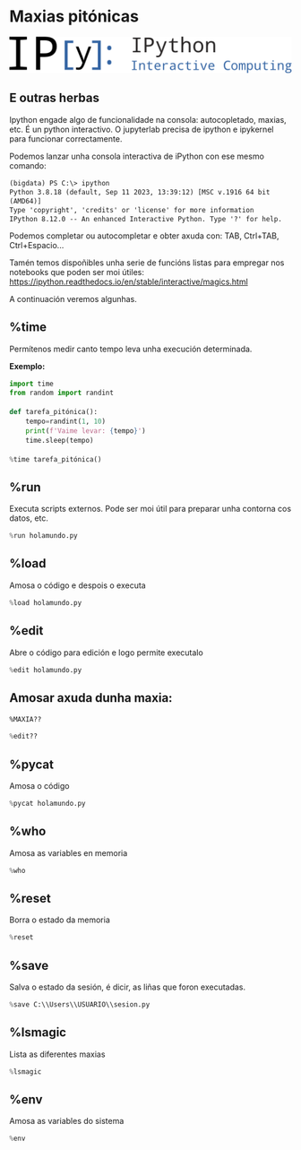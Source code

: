 # Maxias pitónicas

![images/python/ipython.png](images/python/ipython.png)

## E outras herbas

Ipython engade algo de funcionalidade na consola: autocopletado, maxias, etc. É un python interactivo. O jupyterlab precisa de ipython e ipykernel para funcionar correctamente.

Podemos lanzar unha consola interactiva de iPython con ese mesmo comando:

    (bigdata) PS C:\> ipython
    Python 3.8.18 (default, Sep 11 2023, 13:39:12) [MSC v.1916 64 bit (AMD64)]
    Type 'copyright', 'credits' or 'license' for more information
    IPython 8.12.0 -- An enhanced Interactive Python. Type '?' for help.

Podemos completar ou autocompletar e obter axuda con: TAB, Ctrl+TAB, Ctrl+Espacio...

Tamén temos dispoñibles unha serie de funcións listas para empregar nos notebooks que poden ser moi útiles:
<https://ipython.readthedocs.io/en/stable/interactive/magics.html>

A continuación veremos algunhas.

## %time

Permítenos medir canto tempo leva unha execución determinada.

**Exemplo:**


```python
import time
from random import randint

def tarefa_pitónica():
    tempo=randint(1, 10)
    print(f'Vaime levar: {tempo}')
    time.sleep(tempo)

%time tarefa_pitónica()
```

## %run

Executa scripts externos. Pode ser moi útil para preparar unha contorna cos datos, etc.



```python
%run holamundo.py
```

## %load

Amosa o código e despois o executa


```python
%load holamundo.py
```

## %edit

Abre o código para edición e logo permite executalo


```python
%edit holamundo.py
```

## Amosar axuda dunha maxia:

    %MAXIA??



```python
%edit??
```

## %pycat

Amosa o código


```python
%pycat holamundo.py
```

## %who

Amosa as variables en memoria


```python
%who
```

## %reset

Borra o estado da memoria


```python
%reset
```

## %save

Salva o estado da sesión, é dicir, as liñas que foron executadas.


```python
%save C:\\Users\\USUARIO\\sesion.py
```

## %lsmagic

Lista as diferentes maxias


```python
%lsmagic
```

## %env

Amosa as variables do sistema


```python
%env
```
